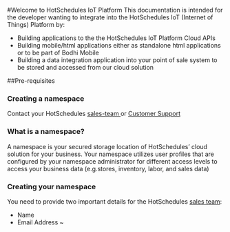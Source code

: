 #Welcome to HotSchedules IoT Platform
This documentation is intended for the developer wanting to integrate into the HotSchedules IoT (Internet of Things) Platform by:

* Building applications to the the HotSchedules IoT Platform Cloud APIs
* Building mobile/html applications either as standalone html applications or to be part of Bodhi Mobile
* Building a data integration application into your point of sale system to be stored and accessed from our cloud solution

##Pre-requisites

### Creating a namespace
Contact your HotSchedules [sales-team ](mailto:contactcenter@hotschedules.com) or [Customer Support ](https://www.hotschedules.com/customer-care/)


### What is a namespace?
A namespace is your secured storage location of HotSchedules’ cloud solution for your business.
Your namespace utilizes user profiles that are configured by your namespace administrator for different access levels to access your business data (e.g.stores, inventory, labor, and sales data)

### Creating your namespace
You need to provide two important details for the HotSchedules [sales team](mailto:contactcenter@hotschedules.com):

* Name
* Email Address
~                
